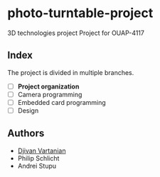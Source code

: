 # photo-turntable-project
3D technologies project 
Project for OUAP-4117 

## Index 
The project is divided in multiple branches. 

- [ ] **Project organization** 
- [ ] Camera programming 
- [ ] Embedded card programming 
- [ ] Design 

## Authors  
- [Djivan Vartanian](docs/People/VARTANIAN%20Djivan.md) 
- Philip Schlicht 
- Andrei Stupu 



